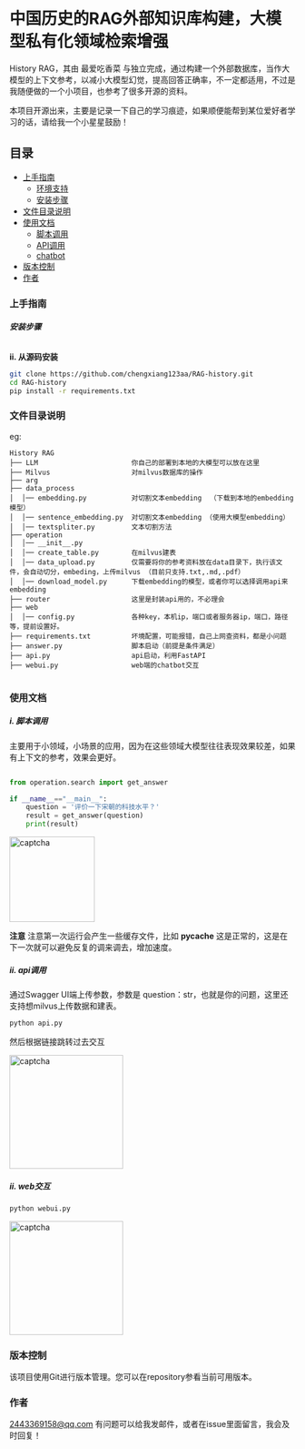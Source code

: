 

# 中国历史的RAG外部知识库构建，大模型私有化领域检索增强

History RAG，其由 最爱吃香菜 与独立完成，通过构建一个外部数据库，当作大模型的上下文参考，以减小大模型幻觉，提高回答正确率，不一定都适用，不过是我随便做的一个小项目，也参考了很多开源的资料。

本项目开源出来，主要是记录一下自己的学习痕迹，如果顺便能帮到某位爱好者学习的话，请给我一个小星星鼓励！


## 目录
- [上手指南](#上手指南)
  - [环境支持](#环境支持)
  - [安装步骤](#安装步骤)
- [文件目录说明](#文件目录说明)
- [使用文档](#使用文档)
  - [脚本调用](#i-脚本调用)
  - [API调用](#ii-api调用)
  - [chatbot](#ii-chatbot交互)
- [版本控制](#版本控制)
- [作者](#作者)


### 上手指南
###### **安装步骤**

**ii. 从源码安装**
```sh
git clone https://github.com/chengxiang123aa/RAG-history.git
cd RAG-history
pip install -r requirements.txt
```
### 文件目录说明
eg:

```
History RAG
├── LLM                       你自己的部署到本地的大模型可以放在这里
├── Milvus                    对milvus数据库的操作
├── arg
├── data_process
│  │── embedding.py           对切割文本embedding  （下载到本地的embedding模型）
│  │── sentence_embedding.py  对切割文本embedding （使用大模型embedding）
│  │── textspliter.py         文本切割方法 
├── operation
│  │── __init__.py
│  │── create_table.py        在milvus建表
│  │── data_upload.py         仅需要将你的参考资料放在data目录下，执行该文件，会自动切分，embeding，上传milvus （目前只支持.txt,.md,.pdf）
│  │── download_model.py      下载embedding的模型，或者你可以选择调用api来embedding
├── router                    这里是封装api用的，不必理会
├── web
│  │── config.py              各种key，本机ip，端口或者服务器ip，端口，路径等，提前设置好。
├── requirements.txt          坏境配置，可能报错，自己上网查资料，都是小问题
├── answer.py                 脚本启动（前提是条件满足）
├── api.py                    api启动，利用FastAPI
├── webui.py                  web端的chatbot交互


```

### 使用文档

##### i. 脚本调用

主要用于小领域，小场景的应用，因为在这些领域大模型往往表现效果较差，如果有上下文的参考，效果会更好。

```python

from operation.search import get_answer

if __name__=="__main__":
    question = '评价一下宋朝的科技水平？'
    result = get_answer(question)
    print(result)

```
<img src="https://chengxiangstore.oss-cn-shanghai.aliyuncs.com/%E8%84%9A%E6%9C%AC.png?Expires=1719565866&OSSAccessKeyId=TMP.3KfQJX26j4R2DnzgQ8SfDHzBdhg7j7otPupcakbyoEdMnrNa3CF1KcMhJgWcUbsXF5xRR6JoRzB3Rp3mNDeuSuH6wUDeyq&Signature=RzKc9CQZG%2F12KyDODaQCERiLLks%3D" alt="captcha" width="150">

**注意**
注意第一次运行会产生一些缓存文件，比如 __pycache__ 这是正常的，这是在下一次就可以避免反复的调来调去，增加速度。


##### ii. api调用

通过Swagger UI端上传参数，参数是 question：str，也就是你的问题，这里还支持想milvus上传数据和建表。

```python
python api.py
```
然后根据链接跳转过去交互

<img src="https://chengxiangstore.oss-cn-shanghai.aliyuncs.com/API%E8%B0%83%E7%94%A8.png?Expires=1719566017&OSSAccessKeyId=TMP.3KfQJX26j4R2DnzgQ8SfDHzBdhg7j7otPupcakbyoEdMnrNa3CF1KcMhJgWcUbsXF5xRR6JoRzB3Rp3mNDeuSuH6wUDeyq&Signature=FqyDfrf3AvejZHprkpfdXxyUSg4%3D" alt="captcha" width="200">


##### ii. web交互
```python
python webui.py

```
<img src='https://chengxiangstore.oss-cn-shanghai.aliyuncs.com/web%E7%AB%AF%E4%BA%A4%E4%BA%92.png?Expires=1719565922&OSSAccessKeyId=TMP.3KfQJX26j4R2DnzgQ8SfDHzBdhg7j7otPupcakbyoEdMnrNa3CF1KcMhJgWcUbsXF5xRR6JoRzB3Rp3mNDeuSuH6wUDeyq&Signature=oB6%2Fsp6MiHVtyp3H4aYOugCpiZA%3D' alt="captcha" width="200">

### 版本控制

该项目使用Git进行版本管理。您可以在repository参看当前可用版本。

### 作者
2443369158@qq.com 
有问题可以给我发邮件，或者在issue里面留言，我会及时回复！









